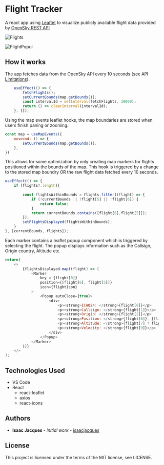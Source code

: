 # Flight Tracker
A react app using [Leaflet](https://react-leaflet.js.org/) to visualize publicly available flight data provided by [OpenSky REST API](https://openskynetwork.github.io/opensky-api/rest.html)

![Flights](https://github.com/isaacjacques/flight-tracker/assets/137218652/b7561832-2451-4be2-b6d0-2f106ac316a1)

![FlightPopul](https://github.com/isaacjacques/flight-tracker/assets/137218652/d224620e-d72f-41ce-ac71-97c7053b66de)

## How it works
The app fetches data from the OpenSky API every 10 seconds (see API [Limitations](https://openskynetwork.github.io/opensky-api/rest.html#limitations)).
```js
    useEffect(() => {
        fetchFlights();
        setCurrentBounds(map.getBounds());
        const intervalId = setInterval(fetchFlights, 10000);
        return () => clearInterval(intervalId);
    }, []);
```

Using the map events leaflet hooks, the map boundaries are stored when users finish paning or zooming.
```js
const map = useMapEvents({
    moveend: () => {
        setCurrentBounds(map.getBounds());
    },
})
```

This allows for some optimization by only creating map markers for flights positioned within the bounds of the map.
This hook is triggered by a change to the stored map boundry OR the raw flight data fetched every 10 seconds.
```js
useEffect(() => {
    if (flights?.length){
        
        const flightsWithinBounds = flights.filter((flight) => {
            if (!currentBounds || !flight[5] || !flight[6]) {
                return false;
            }
            return currentBounds.contains([flight[6],flight[5]]);
        });
        setFlightsDisplayed(flightsWithinBounds);
    }
}, [currentBounds, flights]);
```

Each marker contains a leaflet popup component which is triggered by selecting the flight.
The popup displays information such as the Callsign, Origin country, Altitude etc.
```js
return(
    <>
        {flightsDisplayed.map((flight) => (
            <Marker 
                key = {flight[0]} 
                position={[flight[6], flight[5]]} 
                icon={flightIcon}
            >
                <Popup autoClose={true}>
                    <div>
                        <p><strong>ICAO24: </strong>{flight[0]}</p>
                        <p><strong>Callsign: </strong>{flight[1]}</p>
                        <p><strong>Origin: </strong>{flight[2]}</p>
                        <p><strong>Position: </strong>{flight[6]}, {flight[5]}</p>
                        <p><strong>Altitude: </strong>{flight[7] ? flight[7] : 0}</p>
                        <p><strong>Velocity: </strong>{flight[9]}</p>
                    </div>
                </Popup>
            </Marker>
        ))}
    </>
);
```

## Technologies Used
* VS Code
* React
  * react-leaflet
  * axios
  * react-icons

## Authors
* **Isaac Jacques** - *Initial work* - [isaacjacques](https://isaacjacques.com)
 
## License
This project is licensed under the terms of the MIT license, see LICENSE.
